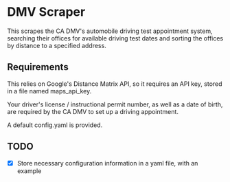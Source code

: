 # DMV Scraper
This scrapes the CA DMV's automobile driving test appointment system,
searching their offices for available driving test dates and sorting the
offices by distance to a specified address.

## Requirements
This relies on Google's Distance Matrix API, so it requires an API key, stored
in a file named maps_api_key.

Your driver's license / instructional permit number, as well as a date of
birth, are required by the CA DMV to set up a driving appointment.

A default config.yaml is provided.

## TODO
- [x] Store necessary configuration information in a yaml file, with an
      example
